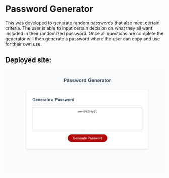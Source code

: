 # Password Generator


This was developed to generate random passwords that also meet certain criteria. 
The user is able to input certain decision on what they all want included in
their randomized password. Once all questions are complete the generator will then
generate a password where the user can copy and use for their own use. 

## Deployed site: 



![alt text](https://github.com/bennettem/password-gen/blob/main/password-gen.png)
